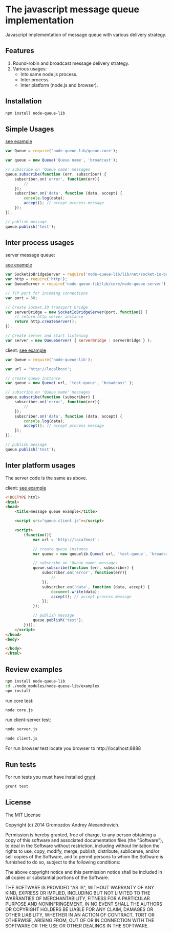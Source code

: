 The javascript message queue implementation
===========================================
Javascript implementation of message queue with various delivery strategy.

Features
--------
1. Round-robin and broadcast message delivery strategy.
2. Various usages:
	* Into same node.js process.
	* Inter process.
	* Inter platform (node.js and browser).

Installation
------------

```bash
npm install node-queue-lib
```

Simple Usages
-------------

[see example](https://github.com/AndyGrom/node-message-queue/blob/master/examples/core.js)
```javascript
var Queue = require('node-queue-lib/queue.core');

var queue = new Queue('Queue name', 'broadcast');

// subscribe on 'Queue name' messages
queue.subscribe(function (err, subscriber) {
    subscriber.on('error', function(err){
        //
    });
    subscriber.on('data', function (data, accept) {
        console.log(data);
        accept(); // accept process message
    });
});

// publish message
queue.publish('test');
```

Inter process usages
--------------------

server message queue:

[see example](https://github.com/AndyGrom/node-message-queue/blob/master/examples/server.js)
```javascript
var SocketIoBridgeServer = require('node-queue-lib/lib/net/socket-io-bridge-server');
var http = require('http');
var QueueServer = require('node-queue-lib/lib/core/node-queue-server');

// TCP port for incoming connections
var port = 80;

// Create Socket.IO transport bridge
var serverBridge = new SocketIoBridgeServer(port, function() {
	// return http server instance
	return http.createServer();
});

// Create server and start listening
var server = new QueueServer( { serverBridge : serverBridge } );
```


client:
[see example](https://github.com/AndyGrom/node-message-queue/blob/master/examples/client.js)
```javascript
var Queue = require('node-queue-lib');

var url = 'http://localhost';

// create queue instance
var queue = new Queue( url, 'test-queue', 'broadcast' );

// subscribe on 'Queue name' messages
queue.subscribe(function (subscriber) {
    subscriber.on('error', function(err){
        //
    });
	subscriber.on('data', function (data, accept) {
		console.log(data);
		accept(); // accept process message
	});
});

// publish message
queue.publish('test');
```

Inter platform usages
---------------------
The server code is the same as above.

client:
[see example](https://github.com/AndyGrom/node-message-queue/blob/master/examples/client.html)
```html
<!DOCTYPE html>
<html>
<head>
    <title>message queue example</title>

    <script src="queue.client.js"></script>

    <script>
        (function(){
            var url = 'http://localhost';

            // create queue instance
            var queue = new queuelib.Queue( url, 'test-queue', 'broadcast' );

            // subscribe on 'Queue name' messages
            queue.subscribe(function (err, subscriber) {
                subscriber.on('error', function(err){
                    //
                });
                subscriber.on('data', function (data, accept) {
                    document.write(data);
                    accept(); // accept process message
                });
            });

            // publish message
            queue.publish('test');
        })();
    </script>
</head>
<body>

</body>
</html>
```

Review examples
---------------

```bash
npm install node-queue-lib
cd ./node_modules/node-queue-lib/examples
npm install
```

run core test:
```bash
node core.js
```

run client-server test:
```bash
node server.js
```
```bash
node client.js
```

For run browser test locate you browser to http://localhost:8888

Run tests
---------

For run tests you must have installed [grunt](http://gruntjs.com/).

```bash
grunt test
```

License
-------
The MIT License

Copyright (c) 2014 Gromozdov Andrey Alexandrovich.

Permission is hereby granted, free of charge, to any person obtaining a copy
of this software and associated documentation files (the "Software"), to deal
in the Software without restriction, including without limitation the rights
to use, copy, modify, merge, publish, distribute, sublicense, and/or sell
copies of the Software, and to permit persons to whom the Software is
furnished to do so, subject to the following conditions:

The above copyright notice and this permission notice shall be included in
all copies or substantial portions of the Software.

THE SOFTWARE IS PROVIDED "AS IS", WITHOUT WARRANTY OF ANY KIND, EXPRESS OR
IMPLIED, INCLUDING BUT NOT LIMITED TO THE WARRANTIES OF MERCHANTABILITY,
FITNESS FOR A PARTICULAR PURPOSE AND NONINFRINGEMENT. IN NO EVENT SHALL THE
AUTHORS OR COPYRIGHT HOLDERS BE LIABLE FOR ANY CLAIM, DAMAGES OR OTHER
LIABILITY, WHETHER IN AN ACTION OF CONTRACT, TORT OR OTHERWISE, ARISING FROM,
OUT OF OR IN CONNECTION WITH THE SOFTWARE OR THE USE OR OTHER DEALINGS IN
THE SOFTWARE.
